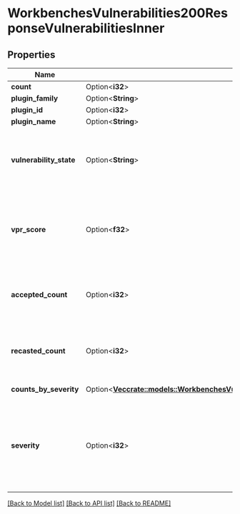 # WorkbenchesVulnerabilities200ResponseVulnerabilitiesInner

## Properties

Name | Type | Description | Notes
------------ | ------------- | ------------- | -------------
**count** | Option<**i32**> | The number of times that a scan detected the vulnerability on an asset. | [optional]
**plugin_family** | Option<**String**> | The plugin's family. | [optional]
**plugin_id** | Option<**i32**> | The unique plugin ID. | [optional]
**plugin_name** | Option<**String**> | The name of the plugin that detected the vulnerability. | [optional]
**vulnerability_state** | Option<**String**> | The current state of the reported plugin. Possible states include:  - Active—The vulnerability is currently present on an asset.  - New—The vulnerability is active on an asset, and was first detected within the last 14 days.  - Fixed—A subsequent scan detected that the formerly-active vulnerability is no longer present on an asset.  - Resurfaced—The vulnerability was previously marked as fixed on an asset, but a subsequent scan detected the vulnerability on the asset again. | [optional]
**vpr_score** | Option<**f32**> | The Vulnerability Priority Rating (VPR) for the vulnerability. If a plugin is designed to detect multiple vulnerabilities, the VPR represents the highest value calculated for a vulnerability associated with the plugin. For more information, see <a href=\"https://docs.tenable.com/vulnerability-management/Content/Analysis/RiskMetrics.htm\" target=\"_blank\">Severity vs. VPR</a> in the <i>Tenable Vulnerability Management User Guide</i>. | [optional]
**accepted_count** | Option<**i32**> | The number of times that a user in the user interface created an accept rule for this vulnerability. For more information, see <a href=\"https://docs.tenable.com/vulnerability-management/Content/Platform/Settings/Recast/AboutRecastRules.htm\" target=\"_blank\">Recast Rules</a> in the <i>Tenable Vulnerability Management User Guide</i>. | [optional]
**recasted_count** | Option<**i32**> | The number of times that a user in the user interface created a recast rule for this vulnerability. For more information, see <a href=\"https://docs.tenable.com/vulnerability-management/Content/Platform/Settings/Recast/AboutRecastRules.htm\" target=\"_blank\">Recast Rules</a> in the <i>Tenable Vulnerability Management User Guide</i>. | [optional]
**counts_by_severity** | Option<[**Vec<crate::models::WorkbenchesVulnerabilities200ResponseVulnerabilitiesInnerCountsBySeverityInner>**](workbenches_vulnerabilities_200_response_vulnerabilities_inner_counts_by_severity_inner.md)> | The number of times that a scan detected the vulnerability on an asset, grouped by severity level. | [optional]
**severity** | Option<**i32**> | The severity level of the vulnerability, as defined using the Common Vulnerability Scoring System (CVSS) base score. Possible values include:   - 0—The vulnerability has a CVSS score of 0, which corresponds to the \"info\" severity level.  - 1—The vulnerability has a CVSS score between 0.1 and 3.9, which corresponds to the \"low\" severity level.  - 2—The vulnerability has a CVSS score between 4.0 and 6.9, which corresponds to the \"medium\" severity level.  - 3—The vulnerability has a CVSS score between 7.0 and 9.9, which corresponds to the \"high\" severity level.  - 4—The vulnerability has a CVSS score of 10.0, which corresponds to the \"critical\" severity level. | [optional]

[[Back to Model list]](../README.md#documentation-for-models) [[Back to API list]](../README.md#documentation-for-api-endpoints) [[Back to README]](../README.md)


